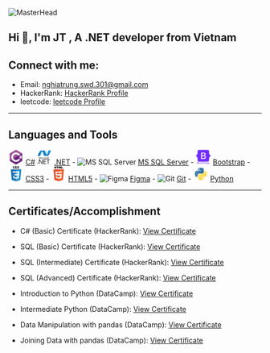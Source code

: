 ![MasterHead](https://user-images.githubusercontent.com/90236635/232446433-d5540fa2-fe28-4bb8-b929-cdb51fe61336.gif)

## Hi 👋, I'm JT , A .NET developer from Vietnam


## Connect with me: 
- Email: nghiatrung.swd.301@gmail.com
- HackerRank: [HackerRank Profile](https://www.hackerrank.com/profile/nghiatrung_swd_1)
- leetcode: [leetcode Profile](https://leetcode.com/u/trungnghia301/)

---

## Languages and Tools
 <img src="https://raw.githubusercontent.com/devicons/devicon/master/icons/csharp/csharp-original.svg" alt="C#" width="30" height="30"> [C#](https://www.w3schools.com/cs/) 
 <img src="https://raw.githubusercontent.com/devicons/devicon/master/icons/dot-net/dot-net-original-wordmark.svg" alt=".NET" width="30" height="30"> [.NET](https://dotnet.microsoft.com/) - 
 <img src="https://www.svgrepo.com/show/303229/microsoft-sql-server-logo.svg" alt="MS SQL Server" width="30" height="30"> [MS SQL Server](https://www.microsoft.com/en-us/sql-server/) - 
 <img src="https://raw.githubusercontent.com/devicons/devicon/master/icons/bootstrap/bootstrap-plain-wordmark.svg" alt="Bootstrap" width="30" height="30"> [Bootstrap](https://getbootstrap.com) - 
  <img src="https://raw.githubusercontent.com/devicons/devicon/master/icons/css3/css3-original-wordmark.svg" alt="CSS3" width="30" height="30"> [CSS3](https://www.w3schools.com/css/) - 
  <img src="https://raw.githubusercontent.com/devicons/devicon/master/icons/html5/html5-original-wordmark.svg" alt="HTML5" width="30" height="30"> [HTML5](https://www.w3.org/html/) - 
  <img src="https://www.vectorlogo.zone/logos/figma/figma-icon.svg" alt="Figma" width="30" height="30"> [Figma](https://www.figma.com/) - 
  <img src="https://www.vectorlogo.zone/logos/git-scm/git-scm-icon.svg" alt="Git" width="30" height="30"> [Git](https://git-scm.com/) - 
  <img src="https://raw.githubusercontent.com/devicons/devicon/master/icons/python/python-original.svg" alt="Python" width="30" height="30"> [Python](https://www.python.org/)


---

## Certificates/Accomplishment


- C# (Basic) Certificate (HackerRank): [View Certificate](https://www.hackerrank.com/certificates/abb8b4c3aab9)

- SQL (Basic) Certificate (HackerRank): [View Certificate](https://www.hackerrank.com/certificates/9ad9f2de2f0e)
- SQL (Intermediate) Certificate (HackerRank): [View Certificate](https://www.hackerrank.com/certificates/d440627d968f)
- SQL (Advanced) Certificate (HackerRank): [View Certificate](https://www.hackerrank.com/certificates/d251a6089f23)

- Introduction to Python (DataCamp): [View Certificate](https://www.datacamp.com/statement-of-accomplishment/course/23ec85fcb2c94305f13919a76a64e68194974b48?raw=1)

- Intermediate Python (DataCamp): [View Certificate](https://www.datacamp.com/statement-of-accomplishment/course/9a8ec3d103fdcf689186fdf5900e3948d755f3be?raw=1)
- Data Manipulation with pandas (DataCamp): [View Certificate](https://www.datacamp.com/statement-of-accomplishment/course/f7592de3baacfe42005a0ca25788d31693701ec1?raw=1)
- Joining Data with pandas (DataCamp): [View Certificate](https://www.datacamp.com/statement-of-accomplishment/course/67579bcecc20e04a465c0c0dbd07c9ed4ea40595?raw=1)
  






